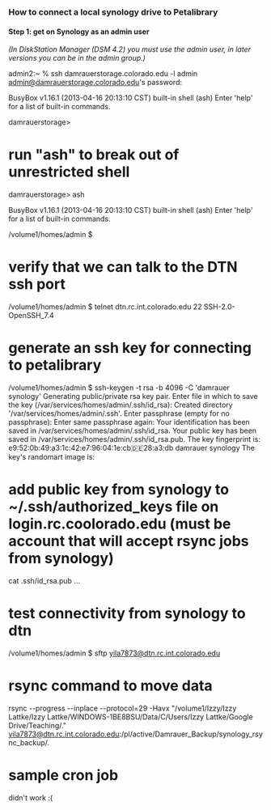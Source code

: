 ### How to connect a local synology drive to Petalibrary

#### Step 1: get on Synology as an admin user

_(In DiskStation Manager (DSM 4.2) you must use the admin user, in later versions you can be in the admin group.)_

admin2:~ % ssh damrauerstorage.colorado.edu -l admin
admin@damrauerstorage.colorado.edu's password:


BusyBox v1.16.1 (2013-04-16 20:13:10 CST) built-in shell (ash)
Enter 'help' for a list of built-in commands.

damrauerstorage>



# run "ash" to break out of unrestricted shell

damrauerstorage> ash


BusyBox v1.16.1 (2013-04-16 20:13:10 CST) built-in shell (ash)
Enter 'help' for a list of built-in commands.

/volume1/homes/admin $


# verify that we can talk to the DTN ssh port

/volume1/homes/admin $ telnet dtn.rc.int.colorado.edu 22
SSH-2.0-OpenSSH_7.4


# generate an ssh key for connecting to petalibrary

/volume1/homes/admin $ ssh-keygen -t rsa -b 4096 -C 'damrauer synology'
Generating public/private rsa key pair.
Enter file in which to save the key (/var/services/homes/admin/.ssh/id_rsa):
Created directory '/var/services/homes/admin/.ssh'.
Enter passphrase (empty for no passphrase):
Enter same passphrase again:
Your identification has been saved in /var/services/homes/admin/.ssh/id_rsa.
Your public key has been saved in /var/services/homes/admin/.ssh/id_rsa.pub.
The key fingerprint is:
e9:52:0b:49:a3:1c:42:e7:96:04:1e:cb:de:28:a3:db damrauer synology
The key's randomart image is:


# add public key from synology to ~/.ssh/authorized_keys file on login.rc.coolorado.edu (must be account that will accept rsync jobs from synology)

cat .ssh/id_rsa.pub
...

# test connectivity from synology to dtn

/volume1/homes/admin $ sftp yila7873@dtn.rc.int.colorado.edu


# rsync command to move data

rsync --progress --inplace --protocol=29 -Havx "/volume1/Izzy/Izzy Lattke/Izzy Lattke/WINDOWS-1BE8BSU/Data/C/Users/Izzy Lattke/Google Drive/Teaching/." yila7873@dtn.rc.int.colorado.edu:/pl/active/Damrauer_Backup/synology_rsync_backup/.

# sample cron job

didn't work :(
